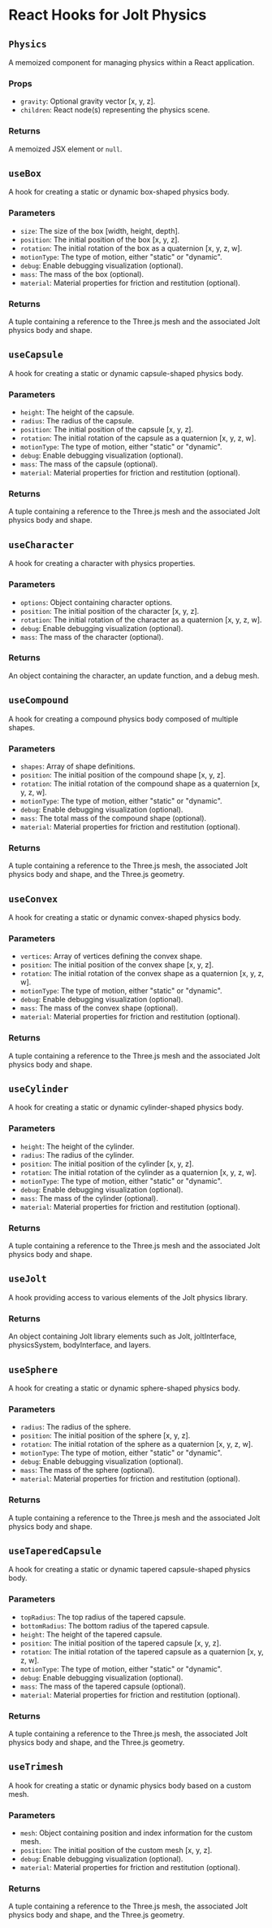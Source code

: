 # React Hooks for Jolt Physics

## `Physics`

A memoized component for managing physics within a React application.

### Props

- `gravity`: Optional gravity vector [x, y, z].
- `children`: React node(s) representing the physics scene.

### Returns

A memoized JSX element or `null`.

## `useBox`

A hook for creating a static or dynamic box-shaped physics body.

### Parameters

- `size`: The size of the box [width, height, depth].
- `position`: The initial position of the box [x, y, z].
- `rotation`: The initial rotation of the box as a quaternion [x, y, z, w].
- `motionType`: The type of motion, either "static" or "dynamic".
- `debug`: Enable debugging visualization (optional).
- `mass`: The mass of the box (optional).
- `material`: Material properties for friction and restitution (optional).

### Returns

A tuple containing a reference to the Three.js mesh and the associated Jolt physics body and shape.

## `useCapsule`

A hook for creating a static or dynamic capsule-shaped physics body.

### Parameters

- `height`: The height of the capsule.
- `radius`: The radius of the capsule.
- `position`: The initial position of the capsule [x, y, z].
- `rotation`: The initial rotation of the capsule as a quaternion [x, y, z, w].
- `motionType`: The type of motion, either "static" or "dynamic".
- `debug`: Enable debugging visualization (optional).
- `mass`: The mass of the capsule (optional).
- `material`: Material properties for friction and restitution (optional).

### Returns

A tuple containing a reference to the Three.js mesh and the associated Jolt physics body and shape.

## `useCharacter`

A hook for creating a character with physics properties.

### Parameters

- `options`: Object containing character options.
- `position`: The initial position of the character [x, y, z].
- `rotation`: The initial rotation of the character as a quaternion [x, y, z, w].
- `debug`: Enable debugging visualization (optional).
- `mass`: The mass of the character (optional).

### Returns

An object containing the character, an update function, and a debug mesh.

## `useCompound`

A hook for creating a compound physics body composed of multiple shapes.

### Parameters

- `shapes`: Array of shape definitions.
- `position`: The initial position of the compound shape [x, y, z].
- `rotation`: The initial rotation of the compound shape as a quaternion [x, y, z, w].
- `motionType`: The type of motion, either "static" or "dynamic".
- `debug`: Enable debugging visualization (optional).
- `mass`: The total mass of the compound shape (optional).
- `material`: Material properties for friction and restitution (optional).

### Returns

A tuple containing a reference to the Three.js mesh, the associated Jolt physics body and shape, and the Three.js geometry.

## `useConvex`

A hook for creating a static or dynamic convex-shaped physics body.

### Parameters

- `vertices`: Array of vertices defining the convex shape.
- `position`: The initial position of the convex shape [x, y, z].
- `rotation`: The initial rotation of the convex shape as a quaternion [x, y, z, w].
- `motionType`: The type of motion, either "static" or "dynamic".
- `debug`: Enable debugging visualization (optional).
- `mass`: The mass of the convex shape (optional).
- `material`: Material properties for friction and restitution (optional).

### Returns

A tuple containing a reference to the Three.js mesh and the associated Jolt physics body and shape.

## `useCylinder`

A hook for creating a static or dynamic cylinder-shaped physics body.

### Parameters

- `height`: The height of the cylinder.
- `radius`: The radius of the cylinder.
- `position`: The initial position of the cylinder [x, y, z].
- `rotation`: The initial rotation of the cylinder as a quaternion [x, y, z, w].
- `motionType`: The type of motion, either "static" or "dynamic".
- `debug`: Enable debugging visualization (optional).
- `mass`: The mass of the cylinder (optional).
- `material`: Material properties for friction and restitution (optional).

### Returns

A tuple containing a reference to the Three.js mesh and the associated Jolt physics body and shape.

## `useJolt`

A hook providing access to various elements of the Jolt physics library.

### Returns

An object containing Jolt library elements such as Jolt, joltInterface, physicsSystem, bodyInterface, and layers.

## `useSphere`

A hook for creating a static or dynamic sphere-shaped physics body.

### Parameters

- `radius`: The radius of the sphere.
- `position`: The initial position of the sphere [x, y, z].
- `rotation`: The initial rotation of the sphere as a quaternion [x, y, z, w].
- `motionType`: The type of motion, either "static" or "dynamic".
- `debug`: Enable debugging visualization (optional).
- `mass`: The mass of the sphere (optional).
- `material`: Material properties for friction and restitution (optional).

### Returns

A tuple containing a reference to the Three.js mesh and the associated Jolt physics body and shape.

## `useTaperedCapsule`

A hook for creating a static or dynamic tapered capsule-shaped physics body.

### Parameters

- `topRadius`: The top radius of the tapered capsule.
- `bottomRadius`: The bottom radius of the tapered capsule.
- `height`: The height of the tapered capsule.
- `position`: The initial position of the tapered capsule [x, y, z].
- `rotation`: The initial rotation of the tapered capsule as a quaternion [x, y, z, w].
- `motionType`: The type of motion, either "static" or "dynamic".
- `debug`: Enable debugging visualization (optional).
- `mass`: The mass of the tapered capsule (optional).
- `material`: Material properties for friction and restitution (optional).

### Returns

A tuple containing a reference to the Three.js mesh, the associated Jolt physics body and shape, and the Three.js geometry.

## `useTrimesh`

A hook for creating a static or dynamic physics body based on a custom mesh.

### Parameters

- `mesh`: Object containing position and index information for the custom mesh.
- `position`: The initial position of the custom mesh [x, y, z].
- `debug`: Enable debugging visualization (optional).
- `material`: Material properties for friction and restitution (optional).

### Returns

A tuple containing a reference to the Three.js mesh, the associated Jolt physics body and shape, and the Three.js geometry.

